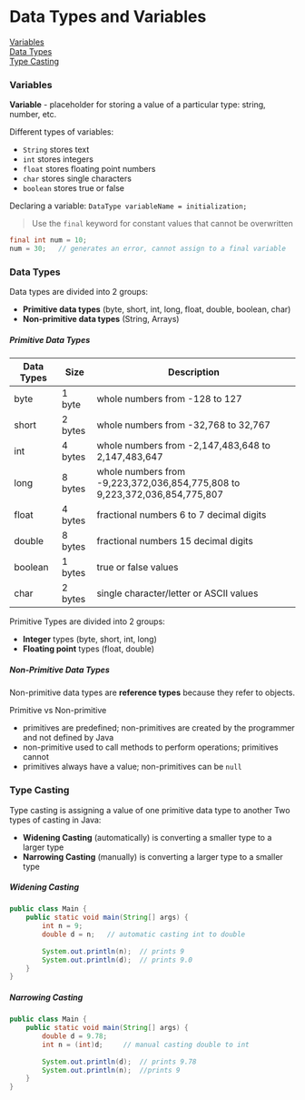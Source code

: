 # Data Types and Variables
[Variables](#variables)  
[Data Types](#data-types)  
[Type Casting](#type-casting)  

### Variables
**Variable** - placeholder for storing a value of a particular type: string, number, etc.

Different types of variables:
- `String` stores text
- `int` stores integers
- `float` stores floating point numbers
- `char` stores single characters
- `boolean` stores true or false

Declaring a variable: `DataType variableName = initialization;`

> Use the `final` keyword for constant values that cannot be overwritten  

```java
final int num = 10;
num = 30;   // generates an error, cannot assign to a final variable
```

### Data Types
Data types are divided into 2 groups:
- **Primitive data types** (byte, short, int, long, float, double, boolean, char)
- **Non-primitive data types** (String, Arrays)

##### Primitive Data Types

| Data Types | Size | Description |
| ---------- | ---- | ----------- |
| byte | 1 byte | whole numbers from -128 to 127 |
| short | 2 bytes | whole numbers from -32,768 to 32,767 |
| int | 4 bytes | whole numbers from -2,147,483,648 to 2,147,483,647 |
| long | 8 bytes | whole numbers from -9,223,372,036,854,775,808 to 9,223,372,036,854,775,807 |
| float | 4 bytes | fractional numbers 6 to 7 decimal digits |
| double | 8 bytes | fractional numbers 15 decimal digits |
| boolean | 1 bytes | true or false values |
| char | 2 bytes | single character/letter or ASCII values |

Primitive Types are divided into 2 groups:
- **Integer** types (byte, short, int, long)
- **Floating point** types (float, double)

##### Non-Primitive Data Types
Non-primitive data types are **reference types** because they refer to objects.

Primitive vs Non-primitive
- primitives are predefined; non-primitives are created by the programmer and not defined by Java
- non-primitive used to call methods to perform operations; primitives cannot
- primitives always have a value; non-primitives can be `null`

### Type Casting
Type casting is assigning a value of one primitive data type to another
Two types of casting in Java:
- **Widening Casting** (automatically) is converting a smaller type to a larger type
- **Narrowing Casting** (manually) is converting a larger type to a smaller type

##### Widening Casting
```java
public class Main {
    public static void main(String[] args) {
        int n = 9;
        double d = n;   // automatic casting int to double
        
        System.out.println(n);  // prints 9
        System.out.println(d);  // prints 9.0
    }
}
```

##### Narrowing Casting
```java
public class Main {
    public static void main(String[] args) {
        double d = 9.78;
        int n = (int)d;     // manual casting double to int
        
        System.out.println(d);  // prints 9.78
        System.out.println(n);  //prints 9
    }
}
```
